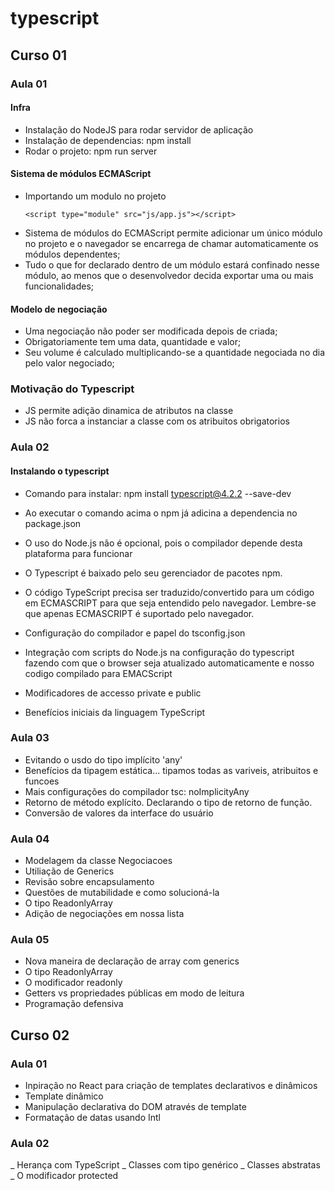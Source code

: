 # typescript

## Curso 01

### Aula 01

#### Infra
- Instalação do NodeJS para rodar servidor de aplicação
- Instalação de dependencias: npm install
- Rodar o projeto: npm run server

#### Sistema de módulos ECMAScript
- Importando um modulo no projeto
  ```
  <script type="module" src="js/app.js"></script>
  ```
- Sistema de módulos do ECMAScript permite adicionar um único módulo no projeto e o navegador se encarrega de chamar automaticamente os módulos dependentes;
- Tudo o que for declarado dentro de um módulo estará confinado nesse módulo, ao menos que o desenvolvedor decida exportar uma ou mais funcionalidades;

#### Modelo de negociação
- Uma negociação não poder ser modificada depois de criada;
- Obrigatoriamente tem uma data, quantidade e valor;
- Seu volume é calculado multiplicando-se a quantidade negociada no dia pelo valor negociado;

### Motivação do Typescript
- JS permite adição dinamica de atributos na classe
- JS não forca a instanciar a classe com os atribuitos obrigatorios

### Aula 02

#### Instalando o typescript

- Comando para instalar: npm install typescript@4.2.2 --save-dev
- Ao executar o comando acima o npm já adicina a dependencia no package.json
- O uso do Node.js não é opcional, pois o compilador depende desta plataforma para funcionar
- O Typescript é baixado pelo seu gerenciador de pacotes npm. 
- O código TypeScript precisa ser traduzido/convertido para um código em ECMASCRIPT para que seja entendido pelo navegador. Lembre-se que apenas ECMASCRIPT é suportado pelo navegador.

- Configuração do compilador e papel do tsconfig.json
- Integração com scripts do Node.js na configuração do typescript fazendo com que o browser seja atualizado automaticamente e nosso codigo compilado para EMACScript 
- Modificadores de accesso private e public
- Benefícios iniciais da linguagem TypeScript

### Aula 03

- Evitando o usdo do tipo implícito 'any'
- Benefícios da tipagem estática... tipamos todas as variveis, atribuitos e funcoes
- Mais configurações do compilador tsc: noImplicityAny
- Retorno de método explícito. Declarando o tipo de retorno de função.
- Conversão de valores da interface do usuário

### Aula 04

- Modelagem da classe Negociacoes
- Utiliação de Generics
- Revisão sobre encapsulamento
- Questões de mutabilidade e como solucioná-la
- O tipo ReadonlyArray
- Adição de negociações em nossa lista

### Aula 05

- Nova maneira de declaração de array com generics
- O tipo ReadonlyArray
- O modificador readonly
- Getters vs propriedades públicas em modo de leitura
- Programação defensiva 

## Curso 02

### Aula 01

- Inpiração no React para criação de templates declarativos e dinâmicos
- Template dinâmico
- Manipulação declarativa do DOM através de template
- Formatação de datas usando Intl

### Aula 02

_ Herança com TypeScript
_ Classes com tipo genérico
_ Classes abstratas
_ O modificador protected

